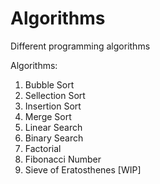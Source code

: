 # Algorithms
Different programming algorithms

Algorithms:

1. Bubble Sort
2. Sellection Sort
3. Insertion Sort
4. Merge Sort
5. Linear Search
6. Binary Search
7. Factorial
8. Fibonacci Number
9. Sieve of Eratosthenes [WIP]

